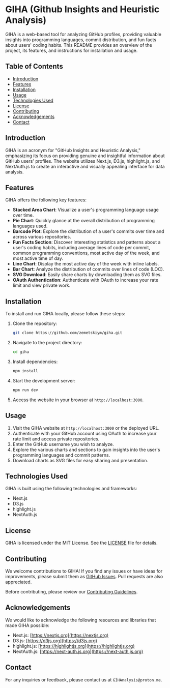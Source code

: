 # GIHA (Github Insights and Heuristic Analysis)

GIHA is a web-based tool for analyzing GitHub profiles, providing valuable insights into programming languages, commit distribution, and fun facts about users' coding habits. This README provides an overview of the project, its features, and instructions for installation and usage.

## Table of Contents

- [Introduction](#introduction)
- [Features](#features)
- [Installation](#installation)
- [Usage](#usage)
- [Technologies Used](#technologies-used)
- [License](#license)
- [Contributing](#contributing)
- [Acknowledgements](#acknowledgements)
- [Contact](#contact)

## Introduction

GIHA is an acronym for "GitHub Insights and Heuristic Analysis," emphasizing its focus on providing genuine and insightful information about GitHub users' profiles. The website utilizes Next.js, D3.js, highlight.js, and NextAuth.js to create an interactive and visually appealing interface for data analysis.

## Features

GIHA offers the following key features:

- **Stacked Area Chart**: Visualize a user's programming language usage over time.
- **Pie Chart**: Quickly glance at the overall distribution of programming languages used.
- **Barcode Plot**: Explore the distribution of a user's commits over time and across various repositories.
- **Fun Facts Section**: Discover interesting statistics and patterns about a user's coding habits, including average lines of code per commit, common programming conventions, most active day of the week, and most active time of day.
- **Line Chart**: Display the most active day of the week with inline labels.
- **Bar Chart**: Analyze the distribution of commits over lines of code (LOC).
- **SVG Download**: Easily share charts by downloading them as SVG files.
- **OAuth Authentication**: Authenticate with OAuth to increase your rate limit and view private work.

## Installation

To install and run GIHA locally, please follow these steps:

1. Clone the repository:

   ```bash
   git clone https://github.com/zemetskiym/giha.git
   ```

2. Navigate to the project directory:

   ```bash
   cd giha
   ```

3. Install dependencies:

   ```bash
   npm install
   ```

4. Start the development server:

   ```bash
   npm run dev
   ```

5. Access the website in your browser at `http://localhost:3000`.

## Usage

1. Visit the GIHA website at `http://localhost:3000` or the deployed URL.
2. Authenticate with your GitHub account using OAuth to increase your rate limit and access private repositories.
3. Enter the GitHub username you wish to analyze.
4. Explore the various charts and sections to gain insights into the user's programming languages and commit patterns.
5. Download charts as SVG files for easy sharing and presentation.

## Technologies Used

GIHA is built using the following technologies and frameworks:

- Next.js
- D3.js
- highlight.js
- NextAuth.js

## License

GIHA is licensed under the MIT License. See the [LICENSE](LICENSE) file for details.

## Contributing

We welcome contributions to GIHA! If you find any issues or have ideas for improvements, please submit them as [GitHub Issues](https://github.com/zemetskiym/giha/issues). Pull requests are also appreciated.

Before contributing, please review our [Contributing Guidelines](CONTRIBUTING.md).

## Acknowledgements

We would like to acknowledge the following resources and libraries that made GIHA possible:

- Next.js: [https://nextjs.org](https://nextjs.org)
- D3.js: [https://d3js.org](https://d3js.org)
- highlight.js: [https://highlightjs.org](https://highlightjs.org)
- NextAuth.js: [https://next-auth.js.org](https://next-auth.js.org)

## Contact

For any inquiries or feedback, please contact us at `GIHAnalysis@proton.me`.

